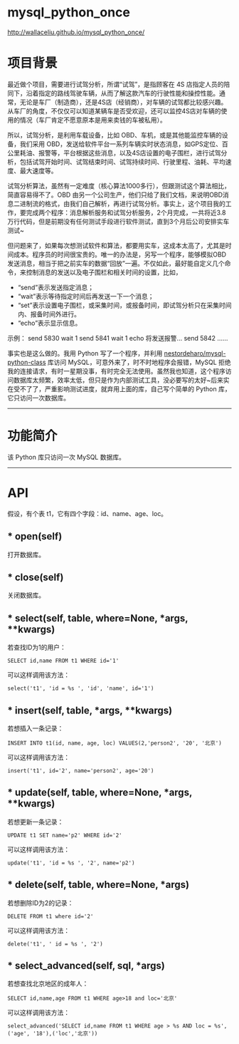 # mysql_python_once
http://wallaceliu.github.io/mysql_python_once/

# 项目背景
最近做个项目，需要进行试驾分析，所谓“试驾”，是指顾客在 4S 店指定人员的陪同下，沿着指定的路线驾驶车辆，从而了解这款汽车的行驶性能和操控性能。通常，无论是车厂（制造商），还是4S店（经销商），对车辆的试驾都比较感兴趣。从车厂的角度，不仅仅可以知道某辆车是否受欢迎，还可以监控4S店对车辆的使用的情况（车厂肯定不愿意原本是用来卖钱的车被私用）。

所以，试驾分析，是利用车载设备，比如 OBD、车机，或是其他能监控车辆的设备，我们采用 OBD，发送给软件平台一系列车辆实时状态消息，如GPS定位、百公里耗油、报警等，平台根据这些消息，以及4S店设置的电子围栏，进行试驾分析，包括试驾开始时间、试驾结束时间、试驾持续时间、行驶里程、油耗、平均速度、最大速度等。

试驾分析算法，虽然有一定难度（核心算法1000多行），但跟测试这个算法相比，简直容易得不了。OBD 由另一个公司生产，他们只给了我们文档，来说明OBD消息二进制流的格式，由我们自己解析，再进行试驾分析。事实上，这个项目我的工作，要完成两个程序：消息解析服务和试驾分析服务，2个月完成，一共将近3.8万行代码，但是前期没有任何测试手段进行软件测试，直到3个月后公司安排实车测试~

但问题来了，如果每次想测试软件和算法，都要用实车，这成本太高了，尤其是时间成本。程序员的时间很宝贵的。唯一的办法是，另写一个程序，能够模拟OBD发送消息，相当于把之前实车的数据“回放”一遍。不仅如此，最好能自定义几个命令，来控制消息的发送以及电子围栏和相关时间的设置，比如，
* “send”表示发送指定消息；
* “wait”表示等待指定时间后再发送一下一个消息；
* “set”表示设置电子围栏，或采集时间，或报备时间，即试驾分析只在采集时间内、报备时间外进行。
* “echo”表示显示信息。

示例：
send 5830
wait 1
send 5841
wait 1
echo 将发送报警...
send 5842
……

事实也是这么做的。我用 Python 写了一个程序，并利用 [nestordeharo/mysql-python-class](https://github.com/nestordeharo/mysql-python-class) 库访问 MySQL，可意外来了，时不时地程序会报错，MySQL 拒绝我的连接请求，有时一星期没事，有时完全无法使用。虽然我也知道，这个程序访问数据库太频繁，效率太低，但只是作为内部测试工具，没必要写的太好~后来实在受不了了，严重影响测试进度，就弃用上面的库，自己写个简单的 Python 库，它只访问一次数据库。

***

# 功能简介
该 Python 库只访问一次 MySQL 数据库。

***

# API
假设，有个表 t1，它有四个字段：id、name、age、loc。
## * open(self)
打开数据库。

## * close(self)
关闭数据库。

## * select(self, table, where=None, *args, **kwargs)
若查找ID为1的用户：

`SELECT id,name FROM t1 WHERE id='1'`

可以这样调用该方法：

`select('t1', 'id = %s ', 'id', 'name', id='1')`

## * insert(self, table, *args, **kwargs)
若想插入一条记录：

`INSERT INTO t1(id, name, age, loc) VALUES(2,'person2', '20', '北京')`

可以这样调用该方法：

`insert('t1', id='2', name='person2', age='20')`

## * update(self, table, where=None, *args, **kwargs)
若想更新一条记录：

`UPDATE t1 SET name='p2' WHERE id='2'`

可以这样调用该方法：

`update('t1', 'id = %s ', '2', name='p2')`

## * delete(self, table, where=None, *args)
若想删除ID为2的记录：

`DELETE FROM t1 where id='2'`

可以这样调用该方法：

`delete('t1', ' id = %s ', '2')`

## * select_advanced(self, sql, *args)
若想查找北京地区的成年人：

`SELECT id,name,age FROM t1 WHERE age>18 and loc='北京'`

可以这样调用该方法：

`select_advanced('SELECT id,name FROM t1 WHERE age > %s AND loc = %s', ('age', '18'),('loc','北京'))`

